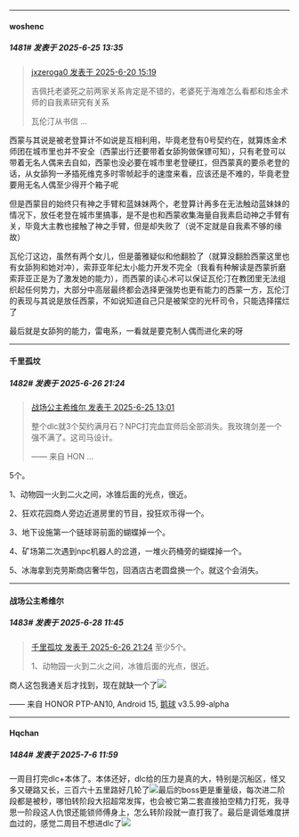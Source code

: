 ﻿
*****

####  woshenc  
##### 1481#       发表于 2025-6-25 13:35

<blockquote><a href="httphttps://stage1st.com/2b/forum.php?mod=redirect&amp;goto=findpost&amp;pid=67971949&amp;ptid=2036500" target="_blank">jxzeroga0 发表于 2025-6-20 15:19</a>

吉佩托老婆死之前两家关系肯定是不错的，老婆死于海难怎么看都和炼金术师的自我素研究有关系

瓦伦汀从书信 ...</blockquote>
西蒙与其说是被老登算计不如说是互相利用，毕竟老登有0号契约在，就算炼金术师团在城市里也并不安全（西蒙出行还要带着女舔狗做保镖可知），只有老登可以带着无名人偶来去自如，西蒙也没必要在城市里老登硬扛，但西蒙真的要杀老登的话，从女舔狗一矛插死维克多时零帧起手的速度来看，应该还是不难的，毕竟老登要用无名人偶至少得开个箱子呢

但是西蒙目的始终只有神之手臂和蓝妹妹两个，老登算计再多在无法触动蓝妹妹的情况下，放任老登在城市里搞事，是不是也和西蒙收集海量自我素启动神之手臂有关，毕竟大主教也接触了神之手臂，但是却失败了（说不定就是自我素不够的缘故）

瓦伦汀这边，虽然有两个女儿，但是蕾雅疑似和他翻脸了（就算没翻脸西蒙这里也有女舔狗和她对冲），索菲亚年纪太小能力开发不完全（我看有种解读是西蒙折磨索菲亚正是为了激发她的能力），而西蒙的读心术可以保证瓦伦汀在教团里无法组织起任何势力，大部分中高层最终都会选择更强势也更有能力的西蒙一方，瓦伦汀的表现与其说是放任西蒙，不如说知道自己只是被架空的光杆司令，只能选择摆烂了

最后就是女舔狗的能力，雷电系，一看就是要克制人偶而进化来的呀


*****

####  千里孤坟  
##### 1482#       发表于 2025-6-26 21:24

<blockquote><a href="httphttps://stage1st.com/2b/forum.php?mod=redirect&amp;goto=findpost&amp;pid=67997696&amp;ptid=2036500" target="_blank">战场公主希维尔 发表于 2025-6-25 13:01</a>

整个dlc就3个契约满月石？NPC打完血宜师后全部消失。我玫瑰剑差一个强不满了。这司马设计。

—— 来自 HON ...</blockquote>
5个。

1、动物园一火到二火之间，冰锥后面的光点，很近。

2、狂欢花园商人旁边近道房里的节目，投狂欢币得一个。

3、地下设施第一个链球哥前面的蝴蝶掉一个。

4、矿场第二次遇到npc机器人的岔道，一堆火药桶旁的蝴蝶掉一个。

5、冰海拿到克劳斯商店奢华包，回酒店古老圆盘换一个。就这个会消失。


*****

####  战场公主希维尔  
##### 1483#       发表于 2025-6-28 11:45

<blockquote><a href="httphttps://stage1st.com/2b/forum.php?mod=redirect&amp;goto=findpost&amp;pid=68006144&amp;ptid=2036500" target="_blank">千里孤坟 发表于 2025-6-26 21:24</a>
至少5个。

1、动物园一火到二火之间，冰锥后面的光点，很近。</blockquote>
商人这包我通关后才找到，现在就缺一个了<img src="https://static.stage1st.com/image/smiley/face2017/018.png" referrerpolicy="no-referrer">

—— 来自 HONOR PTP-AN10, Android 15, [鹅球](https://www.pgyer.com/xfPejhuq) v3.5.99-alpha

*****

####  Hqchan  
##### 1484#       发表于 2025-7-6 11:59

一周目打完dlc+本体了。本体还好，dlc给的压力是真的大，特别是沉船区，怪又多又硬路又长，三百六十五里路好几轮了<img src="https://static.stage1st.com/image/smiley/face2017/169.gif" referrerpolicy="no-referrer">最后的boss更是重量级，每次进二阶段都是被秒，哪怕转阶段大招超常发挥，也会被它第二套直接拍空精力打死，我寻思一阶段这人仇恨还能锁师傅身上，怎么转阶段就一直打我了。最后是调低难度拼血过的，感觉二周目不想进dlc了<img src="https://static.stage1st.com/image/smiley/face2017/143.png" referrerpolicy="no-referrer">

